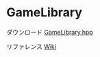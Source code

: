 # GameLibrary

ダウンロード [GameLibrary.hpp](https://raw.githubusercontent.com/Naoki-Nakagawa/GameLibrary/master/GameLibrary.hpp)

リファレンス [Wiki](https://github.com/itukikikuti/GameLibrary/wiki)
